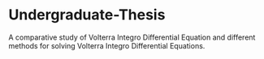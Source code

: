 # Undergraduate-Thesis
A comparative study of Volterra Integro Differential Equation and different methods for solving Volterra Integro Differential Equations.
